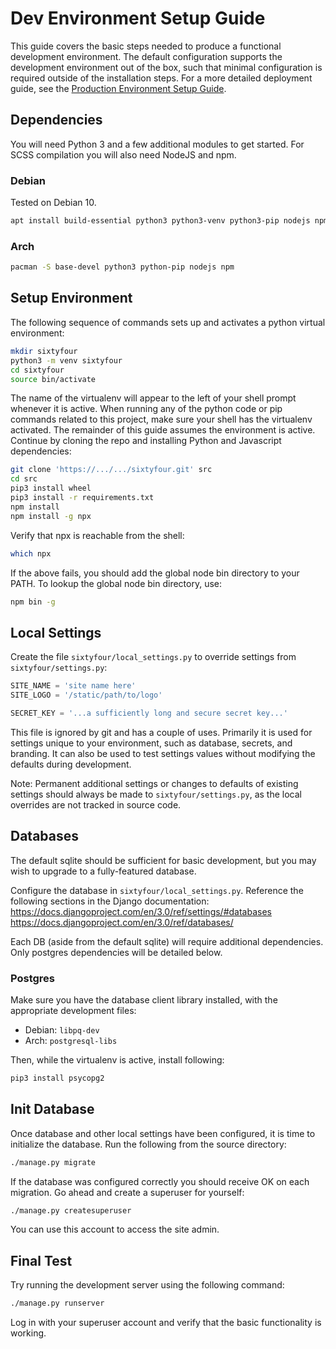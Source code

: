 Dev Environment Setup Guide
========================

This guide covers the basic steps needed to produce a functional development environment. The default configuration supports the development environment out of the box, such that minimal configuration is required outside of the installation steps. For a more detailed deployment guide, see the [Production Environment Setup Guide](INSTALL_PROD.md).

## Dependencies

You will need Python 3 and a few additional modules to get started. For SCSS compilation you will also need NodeJS and npm.

### Debian

Tested on Debian 10.

```bash
apt install build-essential python3 python3-venv python3-pip nodejs npm
```

### Arch

```bash
pacman -S base-devel python3 python-pip nodejs npm
```

## Setup Environment

The following sequence of commands sets up and activates a python virtual environment:

```bash
mkdir sixtyfour
python3 -m venv sixtyfour
cd sixtyfour
source bin/activate
```

The name of the virtualenv will appear to the left of your shell prompt whenever it is active. When running any of the python code or pip commands related to this project, make sure your shell has the virtualenv activated. The remainder of this guide assumes the environment is active. Continue by cloning the repo and installing Python and Javascript dependencies:

```bash
git clone 'https://.../.../sixtyfour.git' src
cd src
pip3 install wheel
pip3 install -r requirements.txt
npm install
npm install -g npx
```

Verify that npx is reachable from the shell:

```bash
which npx
```

If the above fails, you should add the global node bin directory to your PATH. To lookup the global node bin directory, use:

``` bash
npm bin -g
```

## Local Settings

Create the file `sixtyfour/local_settings.py` to override settings from `sixtyfour/settings.py`:

```python
SITE_NAME = 'site name here'
SITE_LOGO = '/static/path/to/logo'

SECRET_KEY = '...a sufficiently long and secure secret key...'
```

This file is ignored by git and has a couple of uses. Primarily it is used for settings unique to your environment, such as database, secrets, and branding. It can also be used to test settings values without modifying the defaults during development.

Note: Permanent additional settings or changes to defaults of existing settings should always be made to `sixtyfour/settings.py`, as the local overrides are not tracked in source code.

## Databases

The default sqlite should be sufficient for basic development, but you may wish to upgrade to a fully-featured database.

Configure the database in `sixtyfour/local_settings.py`. Reference the following sections in the Django documentation:
https://docs.djangoproject.com/en/3.0/ref/settings/#databases
https://docs.djangoproject.com/en/3.0/ref/databases/

Each DB (aside from the default sqlite) will require additional dependencies. Only postgres dependencies will be detailed below.

### Postgres

Make sure you have the database client library installed, with the appropriate development files:
- Debian: `libpq-dev`
- Arch: `postgresql-libs`

Then, while the virtualenv is active, install following:

```bash
pip3 install psycopg2
```

## Init Database

Once database and other local settings have been configured, it is time to initialize the database. Run the following from the source directory:

```bash
./manage.py migrate
```

If the database was configured correctly you should receive OK on each migration. Go ahead and create a superuser for yourself:

```bash
./manage.py createsuperuser
```

You can use this account to access the site admin.

## Final Test

Try running the development server using the following command:

```bash
./manage.py runserver
```

Log in with your superuser account and verify that the basic functionality is working.
